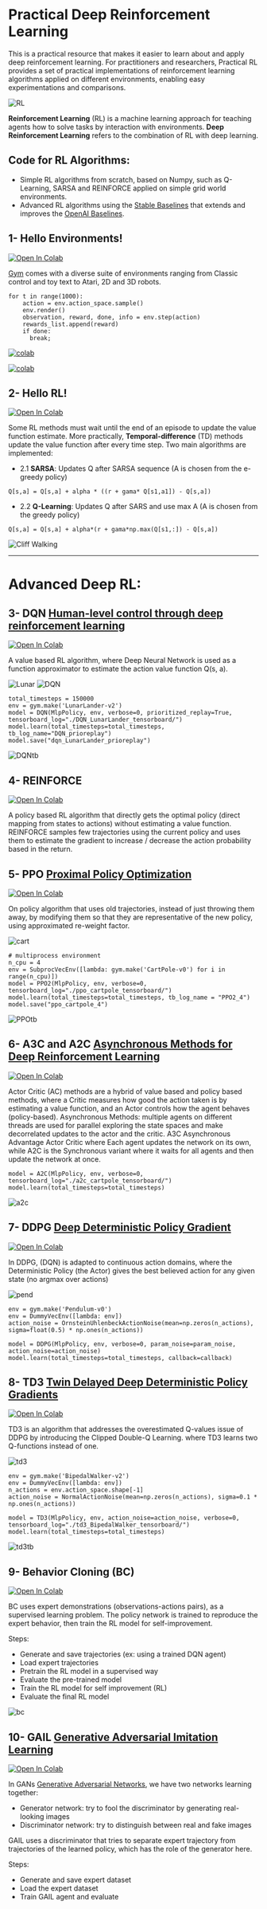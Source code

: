 # Practical Deep Reinforcement Learning

This is a practical resource that makes it easier to learn about and apply deep reinforcement learning. For practitioners and researchers, Practical RL provides a set of practical implementations of reinforcement learning algorithms applied on different environments, enabling easy experimentations and comparisons.

![RL](images/rl.png)

**Reinforcement Learning** (RL) is a machine learning approach for teaching agents how to solve tasks by interaction with environments. **Deep Reinforcement Learning** refers to the combination of RL with deep learning.

## Code for RL Algorithms:
- Simple RL algorithms from scratch, based on Numpy, such as Q-Learning, SARSA and REINFORCE applied on simple grid world environments. 
- Advanced RL algorithms using the [Stable Baselines](https://github.com/hill-a/stable-baselines) that extends and improves the [OpenAI Baselines](https://github.com/openai/baselines/).

## 1- Hello Environments! 
<a href="https://colab.research.google.com/drive/1uj_QK86X7qSGtq11ztLkY2yg9GO8GYRx?usp=sharing" target="_parent"><img src="https://colab.research.google.com/assets/colab-badge.svg" alt="Open In Colab"/></a>

[Gym](https://gym.openai.com/docs/) comes with a diverse suite of environments ranging from Classic control and toy text to Atari, 2D and 3D robots.

```
for t in range(1000):
    action = env.action_space.sample()
    env.render()
    observation, reward, done, info = env.step(action)
    rewards_list.append(reward)
    if done: 
      break;
```

<!-- ![pong](images/pong.gif) -->
<!-- ![key](images/key.gif) -->

[![colab](https://img.youtube.com/vi/TmPfTpjtdgg/0.jpg)](https://youtu.be/TmPfTpjtdgg)

[![colab](https://img.youtube.com/vi/W2CAghUiofY/0.jpg)](https://youtu.be/W2CAghUiofY)


## 2- Hello RL!
<a href="https://colab.research.google.com/drive/1l3R9QdcVs1Lpy7gq_9zKZejBbdHRi2iV?usp=sharing" target="_parent"><img src="https://colab.research.google.com/assets/colab-badge.svg" alt="Open In Colab"/></a>

Some RL methods must wait until the end of an episode to update the value function estimate. More practically, **Temporal-difference** (TD) methods update the value function after every time step. Two main algorithms are implemented: 
- 2.1  **SARSA**: Updates Q after SARSA sequence (A is chosen from the e-greedy policy)
```
Q[s,a] = Q[s,a] + alpha * ((r + gama* Q[s1,a1]) - Q[s,a])
```

- 2.2 **Q-Learning**: Updates Q after SARS and use max A (A is chosen from the greedy policy)
```
Q[s,a] = Q[s,a] + alpha*(r + gama*np.max(Q[s1,:]) - Q[s,a])
```

![Cliff Walking](images/cliffwalk.png)

---

# Advanced Deep RL:

## 3- DQN [Human-level control through deep reinforcement learning](https://www.nature.com/articles/nature14236)
<a href="https://colab.research.google.com/drive/1ZVUwrkvj4uZbwV6irejGkW5l2-ZyuBg-?usp=sharing" target="_parent"><img src="https://colab.research.google.com/assets/colab-badge.svg" alt="Open In Colab"/></a>

A value based RL algorithm, where Deep Neural Network is used as a function approximator to estimate the action value function Q(s, a).

![Lunar](images/Lunar.gif)
![DQN](https://media.springernature.com/full/springer-static/image/art%3A10.1038%2Fnature14236/MediaObjects/41586_2015_Article_BFnature14236_Fig1_HTML.jpg)

```
total_timesteps = 150000 
env = gym.make('LunarLander-v2')
model = DQN(MlpPolicy, env, verbose=0, prioritized_replay=True, tensorboard_log="./DQN_LunarLander_tensorboard/")
model.learn(total_timesteps=total_timesteps, tb_log_name="DQN_prioreplay")
model.save("dqn_LunarLander_prioreplay")
```
![DQNtb](images/DQN1.png)


## 4- REINFORCE
<a href="https://colab.research.google.com/drive/1ufRR76yywyDtqddXz_MhcHIrpg5ww_II?usp=sharing" target="_parent"><img src="https://colab.research.google.com/assets/colab-badge.svg" alt="Open In Colab"/></a>

A policy based RL algorithm that directly gets the optimal policy (direct mapping from states to actions) without estimating a value function. REINFORCE samples few trajectories using the current policy and uses them to estimate the gradient to increase / decrease the action probability based in the return.

## 5- PPO [Proximal Policy Optimization](https://openai.com/blog/openai-baselines-ppo/#ppo)
<a href="https://colab.research.google.com/drive/1xPZI7EeeUf4nVAMEQwL8lrL7sT3lvfog?usp=sharing" target="_parent"><img src="https://colab.research.google.com/assets/colab-badge.svg" alt="Open In Colab"/></a>

On policy algorithm that uses old trajectories, instead of just throwing them away, by modifying them so that they are representative of the new policy, using approximated re-weight factor. 

![cart](https://i.imgur.com/5ziiZUD.gif)


```
# multiprocess environment
n_cpu = 4
env = SubprocVecEnv([lambda: gym.make('CartPole-v0') for i in range(n_cpu)])
model = PPO2(MlpPolicy, env, verbose=0, tensorboard_log="./ppo_cartpole_tensorboard/")
model.learn(total_timesteps=total_timesteps, tb_log_name = "PPO2_4")
model.save("ppo_cartpole_4")
```

![PPOtb](images/PPO1.png)

## 6- A3C and A2C [Asynchronous Methods for Deep Reinforcement Learning](https://arxiv.org/pdf/1602.01783.pdf)
<a href="https://colab.research.google.com/drive/1_M5RhldU-PGak_raI0w1zf9Z6Dp57GYR?usp=sharing" target="_parent"><img src="https://colab.research.google.com/assets/colab-badge.svg" alt="Open In Colab"/></a>

Actor Critic (AC) methods are a hybrid of value based and policy based methods, where a Critic measures how good the action taken is by estimating a value function, and an Actor controls how the agent behaves (policy-based). 
Asynchronous Methods: multiple agents on different threads are used for parallel exploring the state spaces and make decorrelated updates to the actor and the critic. A3C Asynchronous Advantage Actor Critic where Each agent updates the network on its own, while A2C is the Synchronous variant where it waits for all agents and then update the network at once. 


```
model = A2C(MlpPolicy, env, verbose=0, tensorboard_log="./a2c_cartpole_tensorboard/")
model.learn(total_timesteps=total_timesteps)
```

![a2c](images/a2c.PNG)

## 7-  DDPG [Deep Deterministic Policy Gradient](https://arxiv.org/pdf/1509.02971.pdf)
<a href="https://colab.research.google.com/drive/1fb6wt9QKQrSKDwDK7HSXUEqfE9cQ1cUO?usp=sharing" target="_parent"><img src="https://colab.research.google.com/assets/colab-badge.svg" alt="Open In Colab"/></a>

In DDPG, (DQN) is adapted to continuous action domains, where the Deterministic Policy (the Actor) gives the best believed action for any given state (no argmax over actions)

![pend](images/pend.gif)

```
env = gym.make('Pendulum-v0') 
env = DummyVecEnv([lambda: env])
action_noise = OrnsteinUhlenbeckActionNoise(mean=np.zeros(n_actions), sigma=float(0.5) * np.ones(n_actions))
```
```
model = DDPG(MlpPolicy, env, verbose=0, param_noise=param_noise, action_noise=action_noise)
model.learn(total_timesteps=total_timesteps, callback=callback)
```

## 8- TD3 [Twin Delayed Deep Deterministic Policy Gradients](https://arxiv.org/pdf/1802.09477.pdf)
<a href="https://colab.research.google.com/drive/1YJnOw2m0BWqzJFqWwtEm565hE2M1sYl8?usp=sharing" target="_parent"><img src="https://colab.research.google.com/assets/colab-badge.svg" alt="Open In Colab"/></a>

TD3 is an algorithm that addresses the overestimated Q-values issue of DDPG by introducing the Clipped Double-Q Learning. where TD3 learns two Q-functions instead of one.

![td3](images/td3.gif)

```
env = gym.make('BipedalWalker-v2')
env = DummyVecEnv([lambda: env])
n_actions = env.action_space.shape[-1]
action_noise = NormalActionNoise(mean=np.zeros(n_actions), sigma=0.1 * np.ones(n_actions))
```
```
model = TD3(MlpPolicy, env, action_noise=action_noise, verbose=0, tensorboard_log="./td3_BipedalWalker_tensorboard/")
model.learn(total_timesteps=total_timesteps)
```
![td3tb](images/td3tb.png)


## 9- Behavior Cloning (BC)
<a href="https://colab.research.google.com/drive/1HWqta3KrI_x_Gr5ugy6B7cfMTrvDPRQC?usp=sharing" target="_parent"><img src="https://colab.research.google.com/assets/colab-badge.svg" alt="Open In Colab"/></a>

BC uses expert demonstrations (observations-actions pairs), as a supervised learning problem. The policy network is trained to reproduce the expert behavior, then train the RL model for self-improvement.

Steps:
- Generate and save trajectories (ex: using a trained DQN agent)
- Load expert trajectories
- Pretrain the RL model in a supervised way
- Evaluate the pre-trained model  
- Train the RL model for self improvement (RL)
- Evaluate the final RL model 

![bc](images/bc.png)

## 10- GAIL [Generative Adversarial Imitation Learning](https://arxiv.org/pdf/1606.03476.pdf)
<a href="https://colab.research.google.com/drive/1WhiULuo9oBo1kKgXqQjNY53ht3J0TlEG?usp=sharing" target="_parent"><img src="https://colab.research.google.com/assets/colab-badge.svg" alt="Open In Colab"/></a>

In GANs [Generative Adversarial Networks](https://papers.nips.cc/paper/5423-generative-adversarial-nets.pdf), we have two networks learning together:
- Generator network: try to fool the discriminator by generating real-looking images
- Discriminator network: try to distinguish between real and fake images

GAIL uses a discriminator that tries to separate expert trajectory from trajectories of the learned policy, which has the role of the generator here.

Steps:
- Generate and save expert dataset
- Load the expert dataset
- Train GAIL agent and evaluate




